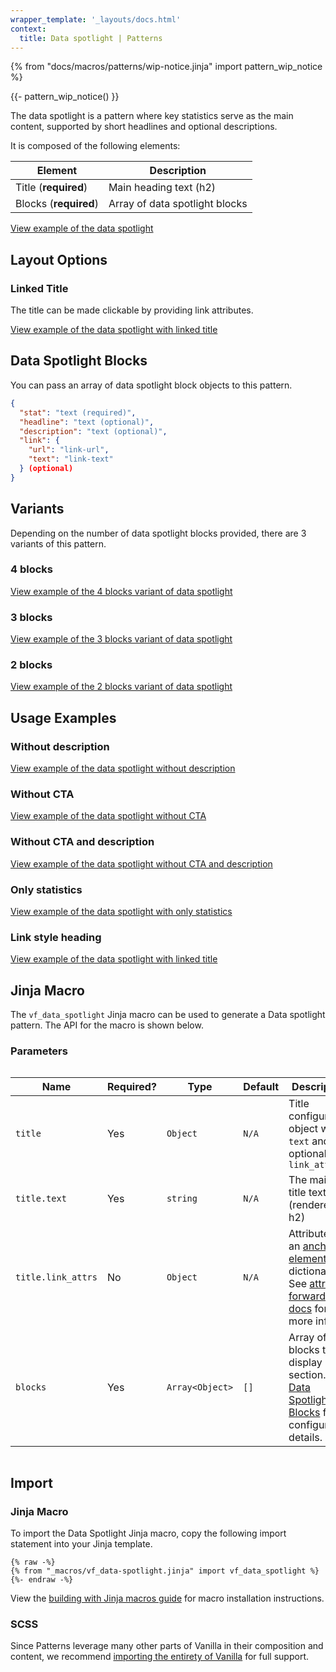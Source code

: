 ```yaml
---
wrapper_template: '_layouts/docs.html'
context:
  title: Data spotlight | Patterns
---
```


{% from "docs/macros/patterns/wip-notice.jinja" import pattern_wip_notice %}

{{- pattern_wip_notice() }}

The data spotlight is a pattern where key statistics serve as the main content, supported by short headlines and optional descriptions.

It is composed of the following elements:

| Element               | Description                    |
| --------------------- | ------------------------------ |
| Title (**required**)  | Main heading text (h2)         |
| Blocks (**required**) | Array of data spotlight blocks |

<div class="embedded-example"><a href="/docs/examples/patterns/data-spotlight/4-blocks.html" class="js-example" data-lang="jinja">
View example of the data spotlight
</a></div>

## Layout Options

### Linked Title

The title can be made clickable by providing link attributes.

<div class="embedded-example"><a href="/docs/examples/patterns/data-spotlight/linked-title.html" class="js-example" data-lang="jinja">
View example of the data spotlight with linked title
</a></div>

## Data Spotlight Blocks

You can pass an array of data spotlight block objects to this pattern.

```json
{
  "stat": "text (required)",
  "headline": "text (optional)",
  "description": "text (optional)",
  "link": {
    "url": "link-url",
    "text": "link-text"
  } (optional)
}
```

## Variants

Depending on the number of data spotlight blocks provided, there are 3 variants of this pattern.

### 4 blocks

<div class="embedded-example"><a href="/docs/examples/patterns/data-spotlight/4-blocks.html" class="js-example" data-lang="jinja">
View example of the 4 blocks variant of data spotlight
</a></div>

### 3 blocks

<div class="embedded-example"><a href="/docs/examples/patterns/data-spotlight/3-blocks.html" class="js-example" data-lang="jinja">
View example of the 3 blocks variant of data spotlight
</a></div>

### 2 blocks

<div class="embedded-example"><a href="/docs/examples/patterns/data-spotlight/2-blocks.html" class="js-example" data-lang="jinja">
View example of the 2 blocks variant of data spotlight
</a></div>

## Usage Examples

### Without description

<div class="embedded-example"><a href="/docs/examples/patterns/data-spotlight/no-description.html" class="js-example" data-lang="jinja">
View example of the data spotlight without description
</a></div>

### Without CTA

<div class="embedded-example"><a href="/docs/examples/patterns/data-spotlight/no-cta.html" class="js-example" data-lang="jinja">
View example of the data spotlight without CTA
</a></div>

### Without CTA and description

<div class="embedded-example"><a href="/docs/examples/patterns/data-spotlight/no-cta-description.html" class="js-example" data-lang="jinja">
View example of the data spotlight without CTA and description
</a></div>

### Only statistics

<div class="embedded-example"><a href="/docs/examples/patterns/data-spotlight/only-statistics.html" class="js-example" data-lang="jinja">
View example of the data spotlight with only statistics
</a></div>

### Link style heading

<div class="embedded-example"><a href="/docs/examples/patterns/data-spotlight/linked-title.html" class="js-example" data-lang="jinja">
View example of the data spotlight with linked title
</a></div>

## Jinja Macro

The `vf_data_spotlight` Jinja macro can be used to generate a Data spotlight pattern. The API for the macro is shown
below.

### Parameters

<div style="overflow: auto;">
  <table>
    <thead>
      <tr>
        <th style="width: 220px;">Name</th>
        <th style="width: 160px;">Required?</th>
        <th style="width: 160px;">Type</th>
        <th style="width: 160px;">Default</th>
        <th style="width: 250px;">Description</th>
      </tr>
    </thead>
    <tbody>
      <tr>
        <td>
          <code>title</code>
        </td>
        <td>
          Yes
        </td>
        <td>
          <code>Object</code>
        </td>
        <td>
          <code>N/A</code>
        </td>
        <td>
          Title configuration object with <code>text</code> and optional <code>link_attrs</code>
        </td>
      </tr>
      <tr>
        <td>
          <code>title.text</code>
        </td>
        <td>
          Yes
        </td>
        <td>
          <code>string</code>
        </td>
        <td>
          <code>N/A</code>
        </td>
        <td>
          The main title text (rendered as h2)
        </td>
      </tr>
      <tr>
        <td>
          <code>title.link_attrs</code>
        </td>
        <td>
          No
        </td>
        <td>
          <code>Object</code>
        </td>
        <td>
          <code>N/A</code>
        </td>
        <td>
          Attributes of an <a href="https://developer.mozilla.org/en-US/docs/Web/HTML/Reference/Elements/a#attributes">anchor element</a>, as a dictionary. See <a href="/docs/building-vanilla#attribute-forwarding">attribute forwarding docs</a> for more info.
      </tr>
      <tr>
        <td>
          <code>blocks</code>
        </td>
        <td>
          Yes
        </td>
        <td>
          <code>Array&lt;Object&gt;</code>
        </td>
        <td>
          <code>[]</code>
        </td>
        <td>
          Array of blocks to display in the section. See <a href="#data-spotlight-blocks">Data Spotlight Blocks</a> for configuration details.
        </td>
      </tr>
    </tbody>
  </table>
</div>

## Import

### Jinja Macro

To import the Data Spotlight Jinja macro, copy the following import statement into your
Jinja template.

```jinja
{% raw -%}
{% from "_macros/vf_data-spotlight.jinja" import vf_data_spotlight %}
{%- endraw -%}
```

View the [building with Jinja macros guide](/docs/building-vanilla#jinja-macros)
for macro installation instructions.

### SCSS

Since Patterns leverage many other parts of Vanilla in their composition and content, we
recommend [importing the entirety of Vanilla](/docs#install) for full support.
